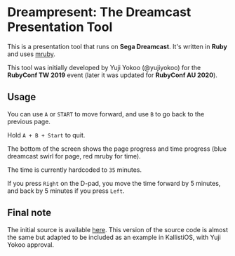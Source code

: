 # Dreampresent: The Dreamcast Presentation Tool

This is a presentation tool that runs on **Sega Dreamcast**. It's written in 
**Ruby** and uses [mruby](https://mruby.org/).

This tool was initially developed by Yuji Yokoo (@yujiyokoo) for the
**RubyConf TW 2019** event (later it was updated for **RubyConf AU 2020**).

## Usage

You can use `A` or `START` to move forward, and use `B` to go back to the
previous page.

Hold `A + B + Start` to quit.

The bottom of the screen shows the page progress and time progress (blue
dreamcast swirl for page, red mruby for time).

The time is currently hardcoded to `35` minutes.

If you press `Right` on the D-pad, you move the time forward by 5 minutes,
and back by 5 minutes if you press `Left`.

## Final note

The initial source is available [here](https://github.com/yujiyokoo/dreampresent).
This version of the source code is almost the same but adapted to be included as
an example in KallistiOS, with Yuji Yokoo approval.
